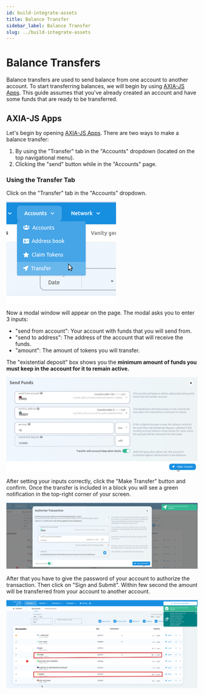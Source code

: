 ```yaml
---
id: build-integrate-assets
title: Balance Transfer
sidebar_label: Balance Transfer
slug: ../build-integrate-assets
---
```


# **Balance Transfers**
Balance transfers are used to send balance from one account to another account. To start transferring balances, we will begin by using [AXIA-JS Apps](https://apps.test.axiacoin.network/?rpc=wss%3A%2F%2Fwss.test.axiacoin.network#/accounts). This guide assumes that you've already created an account and have some funds that are ready to be transferred.
## AXIA-JS Apps

Let's begin by opening [AXIA-JS Apps](https://apps.test.axiacoin.network/?rpc=wss%3A%2F%2Fwss.test.axiacoin.network#/accounts). There are two ways to make a balance transfer:

1. By using the "Transfer" tab in the "Accounts" dropdown (located on the top navigational menu).
2. Clicking the "send" button while in the "Accounts" page.

### Using the Transfer Tab

Click on the "Transfer" tab in the "Accounts" dropdown.

![transfer](../assets/explorer/transfer/transfer.png)

Now a modal window will appear on the page. The modal asks you to enter 3 inputs:

- "send from account": Your account with funds that you will send from.
- "send to address": The address of the account that will receive the funds.
- "amount": The amount of tokens you will transfer.

The "existential deposit" box shows you the **minimum amount of funds you must keep in the account
for it to remain active.**

![bal_transfer](../assets/explorer/transfer/transfer_bal.png)

After setting your inputs correctly, click the "Make Transfer" button and confirm. Once the transfer
is included in a block you will see a green notification in the top-right corner of your screen.

![qued](../assets/explorer/transfer/authorize_trans.png)

After that you have to give the password of your account to authorize the transaction. Then click on "Sign and Submit". Within few second the amount will be transferred from your account to another account.

![final](../assets/explorer/transfer/transfer4.png)

